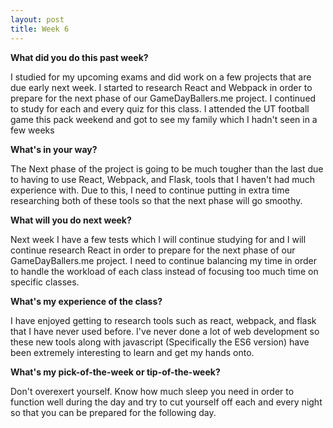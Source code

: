 ```yaml
---
layout: post
title: Week 6
---
```


**What did you do this past week?**

I studied for my upcoming exams and did work on a few projects that are due early next week. I started to research React and Webpack in order to prepare for the next phase of our GameDayBallers.me project. I continued to study for each and every quiz for this class. I attended the UT football game this pack weekend and got to see my family which I hadn't seen in a few weeks 



**What's in your way?**

The Next phase of the project is going to be much tougher than the last due to having to use React, Webpack, and Flask, tools that I haven't had much experience with. Due to this, I need to continue putting in extra time researching both of these tools so that the next phase will go smoothy.



**What will you do next week?**

Next week I have a few tests which I will continue studying for and I will continue research React in order to prepare for the next phase of our GameDayBallers.me project. I need to continue balancing my time in order to handle the workload of each class instead of focusing too much time on specific classes.



**What's my experience of the class?**

I have enjoyed getting to research tools such as react, webpack, and flask that I have never used before. I've never done a lot of web development so these new tools along with javascript (Specifically the ES6 version) have been extremely interesting to learn and get my hands onto.


**What's my pick-of-the-week or tip-of-the-week?**

Don't overexert yourself. Know how much sleep you need in order to function well during the day and try to cut yourself off each and every night so that you can be prepared for the following day.
